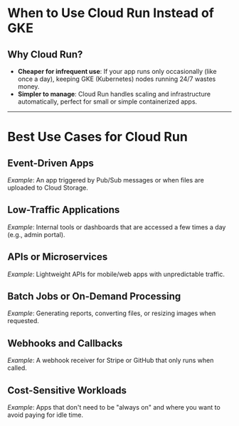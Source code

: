 #  When to Use Cloud Run Instead of GKE

## Why Cloud Run?

- **Cheaper for infrequent use**: If your app runs only occasionally (like once a day), keeping GKE (Kubernetes) nodes running 24/7 wastes money.
- **Simpler to manage**: Cloud Run handles scaling and infrastructure automatically, perfect for small or simple containerized apps.

---

#  Best Use Cases for Cloud Run

## Event-Driven Apps
*Example*: An app triggered by Pub/Sub messages or when files are uploaded to Cloud Storage.

## Low-Traffic Applications
*Example*: Internal tools or dashboards that are accessed a few times a day (e.g., admin portal).

## APIs or Microservices
*Example*: Lightweight APIs for mobile/web apps with unpredictable traffic.

## Batch Jobs or On-Demand Processing
*Example*: Generating reports, converting files, or resizing images when requested.

## Webhooks and Callbacks
*Example*: A webhook receiver for Stripe or GitHub that only runs when called.

## Cost-Sensitive Workloads
*Example*: Apps that don't need to be "always on" and where you want to avoid paying for idle time.



